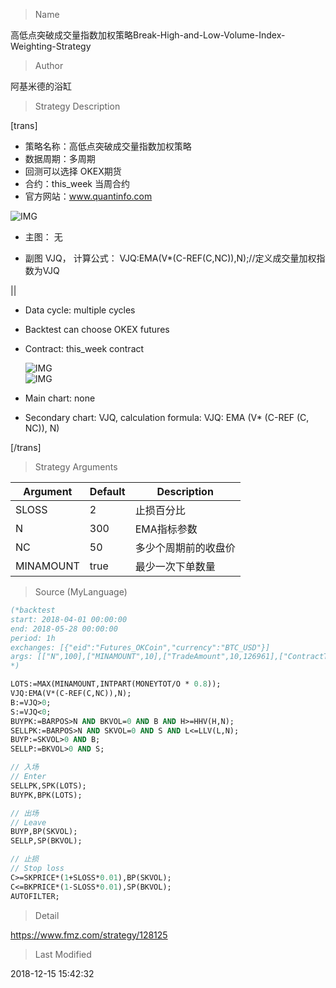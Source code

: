 
> Name

高低点突破成交量指数加权策略Break-High-and-Low-Volume-Index-Weighting-Strategy

> Author

阿基米德的浴缸

> Strategy Description

[trans]
- 策略名称：高低点突破成交量指数加权策略
- 数据周期：多周期
- 回测可以选择 OKEX期货
- 合约：this_week 当周合约
- 官方网站：www.quantinfo.com

![IMG](https://www.fmz.com/upload/asset/efa8dad9db6b13862283a69ee8255934.png)

- 主图：
  无

- 副图
  VJQ， 计算公式： VJQ:EMA(V*(C-REF(C,NC)),N);//定义成交量加权指数为VJQ

|| 

- Data cycle: multiple cycles
- Backtest can choose OKEX futures
- Contract: this_week contract

  ![IMG](https://www.fmz.com/upload/asset/7ba0592df29f0e159c4d6f090c893339.png)  
  ![IMG](https://www.fmz.com/upload/asset/7f9acd992f46482e5709402ae85abd77.png) 

- Main chart: 
  none

- Secondary chart:
  VJQ, calculation formula: VJQ: EMA (V* (C-REF (C, NC)), N)

[/trans]

> Strategy Arguments



|Argument|Default|Description|
|----|----|----|
|SLOSS|2|止损百分比|percentage of stop loss|
|N|300|EMA指标参数|EMA index parameter|
|NC|50|多少个周期前的收盘价|closing price of how many cycles ago|
|MINAMOUNT|true|最少一次下单数量|minimum order quantity at a time|


> Source (MyLanguage)

``` pascal
(*backtest
start: 2018-04-01 00:00:00
end: 2018-05-28 00:00:00
period: 1h
exchanges: [{"eid":"Futures_OKCoin","currency":"BTC_USD"}]
args: [["N",100],["MINAMOUNT",10],["TradeAmount",10,126961],["ContractType","this_week",126961]]
*)

LOTS:=MAX(MINAMOUNT,INTPART(MONEYTOT/O * 0.8));
VJQ:EMA(V*(C-REF(C,NC)),N);
B:=VJQ>0;
S:=VJQ<0;
BUYPK:=BARPOS>N AND BKVOL=0 AND B AND H>=HHV(H,N);
SELLPK:=BARPOS>N AND SKVOL=0 AND S AND L<=LLV(L,N);
BUYP:=SKVOL>0 AND B;
SELLP:=BKVOL>0 AND S;

// 入场
// Enter
SELLPK,SPK(LOTS);
BUYPK,BPK(LOTS);

// 出场
// Leave
BUYP,BP(SKVOL);
SELLP,SP(BKVOL);

// 止损
// Stop loss
C>=SKPRICE*(1+SLOSS*0.01),BP(SKVOL);
C<=BKPRICE*(1-SLOSS*0.01),SP(BKVOL);
AUTOFILTER;
```

> Detail

https://www.fmz.com/strategy/128125

> Last Modified

2018-12-15 15:42:32
